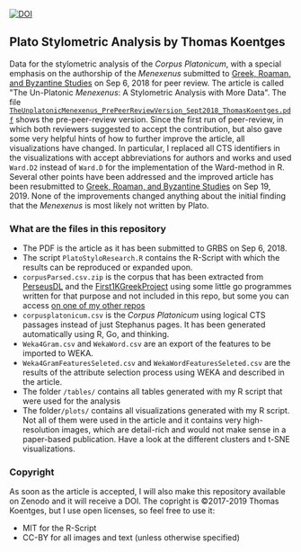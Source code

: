 [![DOI](https://zenodo.org/badge/146313464.svg)](https://zenodo.org/badge/latestdoi/146313464)

## Plato Stylometric Analysis by Thomas Koentges

Data for the stylometric analysis of the _Corpus Platonicum_, with a special emphasis on the authorship of the _Menexenus_ submitted to [Greek, Roaman, and Byzantine Studies](https://grbs.library.duke.edu/index) on Sep 6, 2018 for peer review. The article is called "The Un-Platonic _Menexenus_: A Stylometric Analysis with More Data". The file [`TheUnplatonicMenexenus_PrePeerReviewVersion_Sept2018_ThomasKoentges.pdf`](https://github.com/ThomasK81/PlatoStylometricAnalysis/blob/master/TheUnplatonicMenexenus_PrePeerReviewVersion_Sept2018_ThomasKoentges.pdf) shows the pre-peer-review version. Since the first run of peer-review, in which both reviewers suggested to accept the contribution, but also gave some very helpful hints of how to further improve the article, all visualizations have changed. In particular, I replaced all CTS identifiers in the visualizations with accept abbreviations for authors and works and used `Ward.D2` instead of `Ward.D` for the implementation of the Ward-method in R. Several other points have been addressed and the improved article has been resubmitted to [Greek, Roaman, and Byzantine Studies](https://grbs.library.duke.edu/index) on Sep 19, 2019. None of the improvements changed anything about the initial finding that the _Menexenus_ is most likely not written by Plato. 

### What are the files in this repository

- The PDF is the article as it has been submitted to GRBS on Sep 6, 2018.
- The script `PlatoStyloResearch.R` contains the R-Script with which the results can be reproduced or expanded upon.
- `corpusParsed.csv.zip` is the corpus that has been extracted from [PerseusDL](http://opengreekandlatin.github.io/First1KGreek/) and the [First1KGreekProject](http://opengreekandlatin.github.io/First1KGreek/) using some little go programmes written for that purpose and not included in this repo, but some you can access [on one of my other repos](https://github.com/ThomasK81/TEItoCEX)
- `corpusplatonicum.csv` is the _Corpus Platonicum_ using logical CTS passages instead of just Stephanus pages. It has been generated automatically using R, Go, and thinking.
- `Weka4Gram.csv` and `WekaWord.csv` are an export of the features to be imported to WEKA.
- `Weka4GramFeaturesSeleted.csv` and `WekaWordFeaturesSeleted.csv` are the results of the attribute selection process using WEKA and described in the article.
- The folder `/tables/` contains all tables generated with my R script that were used for the analysis
- The folder`/plots/` contains all visualizations generated with my R script. Not all of them were used in the article and it contains very high-resolution images, which are detail-rich and would not make sense in a paper-based publication. Have a look at the different clusters and t-SNE visualizations. 

### Copyright
As soon as the article is accepted, I will also make this repository available on Zenodo and it will receive a DOI.
The copright is &copy;2017-2019 Thomas Koentges, but I use open licenses, so feel free to use it:
- MIT for the R-Script
- CC-BY for all images and text (unless otherwise specified)

